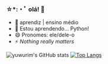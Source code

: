 ### ☆*:・ﾟ olá! 🦩

- 🔭 aprendiz | ensino médio
- 🌱 Estou aprendendo... Python!
- 😄 Pronomes: ele/dele-o
- ⚡ <i> Nothing really matters </i>

![yuwurim's GitHub stats](https://github-readme-stats.vercel.app/api?username=yuwurim&show_icons=true&theme=dracula)
[![Top Langs](https://github-readme-stats.vercel.app/api/top-langs/?username=yuwurim&layout=compact)](https://github.com/yuwurim/github-readme-stats)
